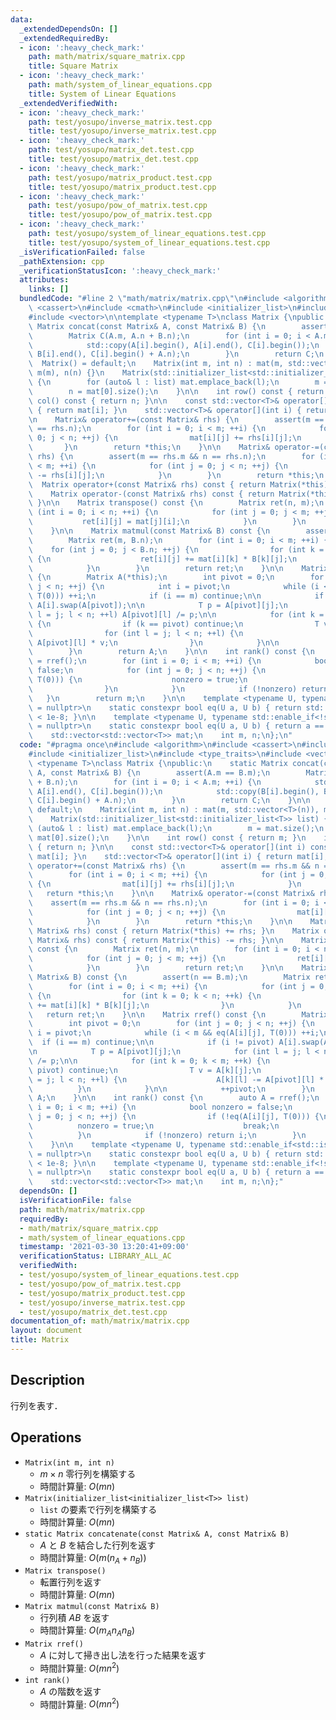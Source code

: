 ```yaml
---
data:
  _extendedDependsOn: []
  _extendedRequiredBy:
  - icon: ':heavy_check_mark:'
    path: math/matrix/square_matrix.cpp
    title: Square Matrix
  - icon: ':heavy_check_mark:'
    path: math/system_of_linear_equations.cpp
    title: System of Linear Equations
  _extendedVerifiedWith:
  - icon: ':heavy_check_mark:'
    path: test/yosupo/inverse_matrix.test.cpp
    title: test/yosupo/inverse_matrix.test.cpp
  - icon: ':heavy_check_mark:'
    path: test/yosupo/matrix_det.test.cpp
    title: test/yosupo/matrix_det.test.cpp
  - icon: ':heavy_check_mark:'
    path: test/yosupo/matrix_product.test.cpp
    title: test/yosupo/matrix_product.test.cpp
  - icon: ':heavy_check_mark:'
    path: test/yosupo/pow_of_matrix.test.cpp
    title: test/yosupo/pow_of_matrix.test.cpp
  - icon: ':heavy_check_mark:'
    path: test/yosupo/system_of_linear_equations.test.cpp
    title: test/yosupo/system_of_linear_equations.test.cpp
  _isVerificationFailed: false
  _pathExtension: cpp
  _verificationStatusIcon: ':heavy_check_mark:'
  attributes:
    links: []
  bundledCode: "#line 2 \"math/matrix/matrix.cpp\"\n#include <algorithm>\n#include\
    \ <cassert>\n#include <cmath>\n#include <initializer_list>\n#include <type_traits>\n\
    #include <vector>\n\ntemplate <typename T>\nclass Matrix {\npublic:\n    static\
    \ Matrix concat(const Matrix& A, const Matrix& B) {\n        assert(A.m == B.m);\n\
    \        Matrix C(A.m, A.n + B.n);\n        for (int i = 0; i < A.m; ++i) {\n\
    \            std::copy(A[i].begin(), A[i].end(), C[i].begin());\n            std::copy(B[i].begin(),\
    \ B[i].end(), C[i].begin() + A.n);\n        }\n        return C;\n    }\n\n  \
    \  Matrix() = default;\n    Matrix(int m, int n) : mat(m, std::vector<T>(n)),\
    \ m(m), n(n) {}\n    Matrix(std::initializer_list<std::initializer_list<T>> list)\
    \ {\n        for (auto& l : list) mat.emplace_back(l);\n        m = mat.size();\n\
    \        n = mat[0].size();\n    }\n\n    int row() const { return m; }\n    int\
    \ col() const { return n; }\n\n    const std::vector<T>& operator[](int i) const\
    \ { return mat[i]; }\n    std::vector<T>& operator[](int i) { return mat[i]; }\n\
    \n    Matrix& operator+=(const Matrix& rhs) {\n        assert(m == rhs.m && n\
    \ == rhs.n);\n        for (int i = 0; i < m; ++i) {\n            for (int j =\
    \ 0; j < n; ++j) {\n                mat[i][j] += rhs[i][j];\n            }\n \
    \       }\n        return *this;\n    }\n\n    Matrix& operator-=(const Matrix&\
    \ rhs) {\n        assert(m == rhs.m && n == rhs.n);\n        for (int i = 0; i\
    \ < m; ++i) {\n            for (int j = 0; j < n; ++j) {\n                mat[i][j]\
    \ -= rhs[i][j];\n            }\n        }\n        return *this;\n    }\n\n  \
    \  Matrix operator+(const Matrix& rhs) const { return Matrix(*this) += rhs; }\n\
    \    Matrix operator-(const Matrix& rhs) const { return Matrix(*this) -= rhs;\
    \ }\n\n    Matrix transpose() const {\n        Matrix ret(n, m);\n        for\
    \ (int i = 0; i < n; ++i) {\n            for (int j = 0; j < m; ++j) {\n     \
    \           ret[i][j] = mat[j][i];\n            }\n        }\n        return ret;\n\
    \    }\n\n    Matrix matmul(const Matrix& B) const {\n        assert(n == B.m);\n\
    \        Matrix ret(m, B.n);\n        for (int i = 0; i < m; ++i) {\n        \
    \    for (int j = 0; j < B.n; ++j) {\n                for (int k = 0; k < n; ++k)\
    \ {\n                    ret[i][j] += mat[i][k] * B[k][j];\n                }\n\
    \            }\n        }\n        return ret;\n    }\n\n    Matrix rref() const\
    \ {\n        Matrix A(*this);\n        int pivot = 0;\n        for (int j = 0;\
    \ j < n; ++j) {\n            int i = pivot;\n            while (i < m && eq(A[i][j],\
    \ T(0))) ++i;\n            if (i == m) continue;\n\n            if (i != pivot)\
    \ A[i].swap(A[pivot]);\n\n            T p = A[pivot][j];\n            for (int\
    \ l = j; l < n; ++l) A[pivot][l] /= p;\n\n            for (int k = 0; k < m; ++k)\
    \ {\n                if (k == pivot) continue;\n                T v = A[k][j];\n\
    \                for (int l = j; l < n; ++l) {\n                    A[k][l] -=\
    \ A[pivot][l] * v;\n                }\n            }\n\n            ++pivot;\n\
    \        }\n        return A;\n    }\n\n    int rank() const {\n        auto A\
    \ = rref();\n        for (int i = 0; i < m; ++i) {\n            bool nonzero =\
    \ false;\n            for (int j = 0; j < n; ++j) {\n                if (!eq(A[i][j],\
    \ T(0))) {\n                    nonzero = true;\n                    break;\n\
    \                }\n            }\n            if (!nonzero) return i;\n     \
    \   }\n        return m;\n    }\n\n    template <typename U, typename std::enable_if<std::is_floating_point<U>::value>::type*\
    \ = nullptr>\n    static constexpr bool eq(U a, U b) { return std::abs(a - b)\
    \ < 1e-8; }\n\n    template <typename U, typename std::enable_if<!std::is_floating_point<U>::value>::type*\
    \ = nullptr>\n    static constexpr bool eq(U a, U b) { return a == b; }\n\nprotected:\n\
    \    std::vector<std::vector<T>> mat;\n    int m, n;\n};\n"
  code: "#pragma once\n#include <algorithm>\n#include <cassert>\n#include <cmath>\n\
    #include <initializer_list>\n#include <type_traits>\n#include <vector>\n\ntemplate\
    \ <typename T>\nclass Matrix {\npublic:\n    static Matrix concat(const Matrix&\
    \ A, const Matrix& B) {\n        assert(A.m == B.m);\n        Matrix C(A.m, A.n\
    \ + B.n);\n        for (int i = 0; i < A.m; ++i) {\n            std::copy(A[i].begin(),\
    \ A[i].end(), C[i].begin());\n            std::copy(B[i].begin(), B[i].end(),\
    \ C[i].begin() + A.n);\n        }\n        return C;\n    }\n\n    Matrix() =\
    \ default;\n    Matrix(int m, int n) : mat(m, std::vector<T>(n)), m(m), n(n) {}\n\
    \    Matrix(std::initializer_list<std::initializer_list<T>> list) {\n        for\
    \ (auto& l : list) mat.emplace_back(l);\n        m = mat.size();\n        n =\
    \ mat[0].size();\n    }\n\n    int row() const { return m; }\n    int col() const\
    \ { return n; }\n\n    const std::vector<T>& operator[](int i) const { return\
    \ mat[i]; }\n    std::vector<T>& operator[](int i) { return mat[i]; }\n\n    Matrix&\
    \ operator+=(const Matrix& rhs) {\n        assert(m == rhs.m && n == rhs.n);\n\
    \        for (int i = 0; i < m; ++i) {\n            for (int j = 0; j < n; ++j)\
    \ {\n                mat[i][j] += rhs[i][j];\n            }\n        }\n     \
    \   return *this;\n    }\n\n    Matrix& operator-=(const Matrix& rhs) {\n    \
    \    assert(m == rhs.m && n == rhs.n);\n        for (int i = 0; i < m; ++i) {\n\
    \            for (int j = 0; j < n; ++j) {\n                mat[i][j] -= rhs[i][j];\n\
    \            }\n        }\n        return *this;\n    }\n\n    Matrix operator+(const\
    \ Matrix& rhs) const { return Matrix(*this) += rhs; }\n    Matrix operator-(const\
    \ Matrix& rhs) const { return Matrix(*this) -= rhs; }\n\n    Matrix transpose()\
    \ const {\n        Matrix ret(n, m);\n        for (int i = 0; i < n; ++i) {\n\
    \            for (int j = 0; j < m; ++j) {\n                ret[i][j] = mat[j][i];\n\
    \            }\n        }\n        return ret;\n    }\n\n    Matrix matmul(const\
    \ Matrix& B) const {\n        assert(n == B.m);\n        Matrix ret(m, B.n);\n\
    \        for (int i = 0; i < m; ++i) {\n            for (int j = 0; j < B.n; ++j)\
    \ {\n                for (int k = 0; k < n; ++k) {\n                    ret[i][j]\
    \ += mat[i][k] * B[k][j];\n                }\n            }\n        }\n     \
    \   return ret;\n    }\n\n    Matrix rref() const {\n        Matrix A(*this);\n\
    \        int pivot = 0;\n        for (int j = 0; j < n; ++j) {\n            int\
    \ i = pivot;\n            while (i < m && eq(A[i][j], T(0))) ++i;\n          \
    \  if (i == m) continue;\n\n            if (i != pivot) A[i].swap(A[pivot]);\n\
    \n            T p = A[pivot][j];\n            for (int l = j; l < n; ++l) A[pivot][l]\
    \ /= p;\n\n            for (int k = 0; k < m; ++k) {\n                if (k ==\
    \ pivot) continue;\n                T v = A[k][j];\n                for (int l\
    \ = j; l < n; ++l) {\n                    A[k][l] -= A[pivot][l] * v;\n      \
    \          }\n            }\n\n            ++pivot;\n        }\n        return\
    \ A;\n    }\n\n    int rank() const {\n        auto A = rref();\n        for (int\
    \ i = 0; i < m; ++i) {\n            bool nonzero = false;\n            for (int\
    \ j = 0; j < n; ++j) {\n                if (!eq(A[i][j], T(0))) {\n          \
    \          nonzero = true;\n                    break;\n                }\n  \
    \          }\n            if (!nonzero) return i;\n        }\n        return m;\n\
    \    }\n\n    template <typename U, typename std::enable_if<std::is_floating_point<U>::value>::type*\
    \ = nullptr>\n    static constexpr bool eq(U a, U b) { return std::abs(a - b)\
    \ < 1e-8; }\n\n    template <typename U, typename std::enable_if<!std::is_floating_point<U>::value>::type*\
    \ = nullptr>\n    static constexpr bool eq(U a, U b) { return a == b; }\n\nprotected:\n\
    \    std::vector<std::vector<T>> mat;\n    int m, n;\n};"
  dependsOn: []
  isVerificationFile: false
  path: math/matrix/matrix.cpp
  requiredBy:
  - math/matrix/square_matrix.cpp
  - math/system_of_linear_equations.cpp
  timestamp: '2021-03-30 13:20:41+09:00'
  verificationStatus: LIBRARY_ALL_AC
  verifiedWith:
  - test/yosupo/system_of_linear_equations.test.cpp
  - test/yosupo/pow_of_matrix.test.cpp
  - test/yosupo/matrix_product.test.cpp
  - test/yosupo/inverse_matrix.test.cpp
  - test/yosupo/matrix_det.test.cpp
documentation_of: math/matrix/matrix.cpp
layout: document
title: Matrix
---
```


## Description

行列を表す．

## Operations

- `Matrix(int m, int n)`
    - $m \times n$ 零行列を構築する
    - 時間計算量: $O(mn)$
- `Matrix(initializer_list<initializer_list<T>> list)`
    - `list` の要素で行列を構築する
    - 時間計算量: $O(mn)$
- `static Matrix concatenate(const Matrix& A, const Matrix& B)`
    - $A$ と $B$ を結合した行列を返す
    - 時間計算量: $O(m(n_A + n_B))$
- `Matrix transpose()`
    - 転置行列を返す
    - 時間計算量: $O(mn)$
- `Matrix matmul(const Matrix& B)`
    - 行列積 $AB$ を返す
    - 時間計算量: $O(m_A n_A n_B)$
- `Matrix rref()`
    - $A$ に対して掃き出し法を行った結果を返す
    - 時間計算量: $O(mn^2)$
- `int rank()`
    - $A$ の階数を返す
    - 時間計算量: $O(mn^2)$